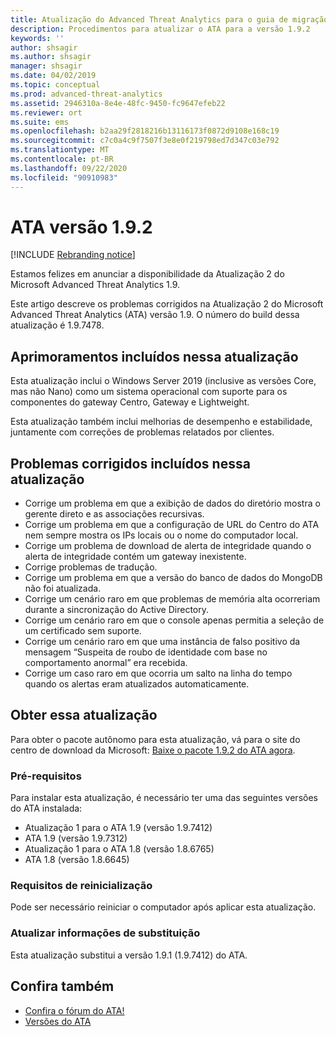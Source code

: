 ```yaml
---
title: Atualização do Advanced Threat Analytics para o guia de migração do 1.9.2
description: Procedimentos para atualizar o ATA para a versão 1.9.2
keywords: ''
author: shsagir
ms.author: shsagir
manager: shsagir
ms.date: 04/02/2019
ms.topic: conceptual
ms.prod: advanced-threat-analytics
ms.assetid: 2946310a-8e4e-48fc-9450-fc9647efeb22
ms.reviewer: ort
ms.suite: ems
ms.openlocfilehash: b2aa29f2818216b13116173f0872d9108e168c19
ms.sourcegitcommit: c7c0a4c9f7507f3e8e0f219798ed7d347c03e792
ms.translationtype: MT
ms.contentlocale: pt-BR
ms.lasthandoff: 09/22/2020
ms.locfileid: "90910983"
---
```

# <a name="ata-version-192"></a>ATA versão 1.9.2

[!INCLUDE [Rebranding notice](includes/rebranding.md)]

Estamos felizes em anunciar a disponibilidade da Atualização 2 do Microsoft Advanced Threat Analytics 1.9.

Este artigo descreve os problemas corrigidos na Atualização 2 do Microsoft Advanced Threat Analytics (ATA) versão 1.9. O número do build dessa atualização é 1.9.7478.

## <a name="improvements-included-in-this-update"></a>Aprimoramentos incluídos nessa atualização

Esta atualização inclui o Windows Server 2019 (inclusive as versões Core, mas não Nano) como um sistema operacional com suporte para os componentes do gateway Centro, Gateway e Lightweight.

Esta atualização também inclui melhorias de desempenho e estabilidade, juntamente com correções de problemas relatados por clientes.

## <a name="fixed-issues-included-in-this-update"></a>Problemas corrigidos incluídos nessa atualização

- Corrige um problema em que a exibição de dados do diretório mostra o gerente direto e as associações recursivas.
- Corrige um problema em que a configuração de URL do Centro do ATA nem sempre mostra os IPs locais ou o nome do computador local.
- Corrige um problema de download de alerta de integridade quando o alerta de integridade contém um gateway inexistente.
- Corrige problemas de tradução.
- Corrige um problema em que a versão do banco de dados do MongoDB não foi atualizada.
- Corrige um cenário raro em que problemas de memória alta ocorreriam durante a sincronização do Active Directory.
- Corrige um cenário raro em que o console apenas permitia a seleção de um certificado sem suporte.
- Corrige um cenário raro em que uma instância de falso positivo da mensagem “Suspeita de roubo de identidade com base no comportamento anormal” era recebida.
- Corrige um caso raro em que ocorria um salto na linha do tempo quando os alertas eram atualizados automaticamente.

## <a name="get-this-update"></a>Obter essa atualização

Para obter o pacote autônomo para esta atualização, vá para o site do centro de download da Microsoft: [Baixe o pacote 1.9.2 do ATA agora](https://www.microsoft.com/en-us/download/details.aspx?id=56725).

### <a name="prerequisites"></a>Pré-requisitos

Para instalar esta atualização, é necessário ter uma das seguintes versões do ATA instalada: 
- Atualização 1 para o ATA 1.9 (versão 1.9.7412)
- ATA 1.9 (versão 1.9.7312)
- Atualização 1 para o ATA 1.8 (versão 1.8.6765)
- ATA 1.8 (versão 1.8.6645)

### <a name="restart-requirement"></a>Requisitos de reinicialização

Pode ser necessário reiniciar o computador após aplicar esta atualização.

### <a name="update-replacement-information"></a>Atualizar informações de substituição

Esta atualização substitui a versão 1.9.1 (1.9.7412) do ATA.


## <a name="see-also"></a>Confira também

- [Confira o fórum do ATA!](https://social.technet.microsoft.com/Forums/security/home?forum=mata)
- [Versões do ATA](ata-versions.md)